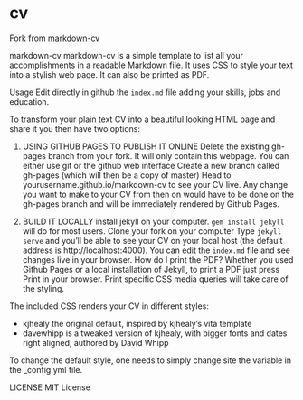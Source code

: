 # cv

Fork from [markdown-cv](http://elipapa.github.io/markdown-cv)

markdown-cv
markdown-cv is a simple template to list all your accomplishments in a readable Markdown file. It uses CSS to style your text into a stylish web page. It can also be printed as PDF.

Usage
Edit directly in github the `index.md` file adding your skills, jobs and education.


To transform your plain text CV into a beautiful looking HTML page and share it you then have two options:

1) USING GITHUB PAGES TO PUBLISH IT ONLINE
   Delete the existing gh-pages branch from your fork. It will only contain this webpage. You can either use git or the github web interface
   Create a new branch called gh-pages (which will then be a copy of master)
   Head to yourusername.github.io/markdown-cv to see your CV live.
   Any change you want to make to your CV from then on would have to be done on the gh-pages branch and will be immediately rendered by Github Pages.

2) BUILD IT LOCALLY
   install jekyll on your computer. `gem install jekyll` will do for most users.
   Clone your fork on your computer
   Type `jekyll serve` and you’ll be able to see your CV on your local host (the default address is http://localhost:4000).
   You can edit the `index.md` file and see changes live in your browser.
   How do I print the PDF?
   Whether you used Github Pages or a local installation of Jekyll, to print a PDF just press Print in your browser. Print specific CSS media queries will take care of the styling.

The included CSS renders your CV in different styles:
- kjhealy the original default, inspired by kjhealy’s vita template
- davewhipp is a tweaked version of kjhealy, with bigger fonts and dates right aligned, authored by David Whipp

To change the default style, one needs to simply change site the variable in the _config.yml file.


LICENSE
MIT License